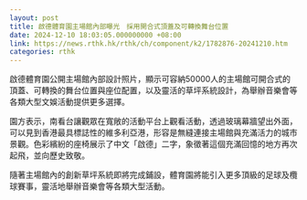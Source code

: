 ```yaml
---
layout: post
title: 啟德體育園主場館內部曝光　採用開合式頂蓋及可轉換舞台位置
date: 2024-12-10 18:03:05.000000000 +08:00
link: https://news.rthk.hk/rthk/ch/component/k2/1782876-20241210.htm
categories: rthk
---
```


啟德體育園公開主場館內部設計照片，顯示可容納50000人的主場館可開合式的頂蓋、可轉換的舞台位置與座位配置，以及靈活的草坪系統設計，為舉辦音樂會等各類大型文娛活動提供更多選擇。

園方表示，南看台讓觀眾在寬敞的活動平台上觀看活動，透過玻璃幕牆望出外面，可以見到香港最具標誌性的維多利亞港，形容是無縫連接主場館與充滿活力的城市景觀。色彩繽紛的座椅展示了中文「啟德」二字，象徵著這個充滿回憶的地方再次起飛，並向歷史致敬。

隨著主場館內的創新草坪系統即將完成鋪設，體育園將能引入更多頂級的足球及欖球賽事，靈活地舉辦音樂會等各類大型活動。
